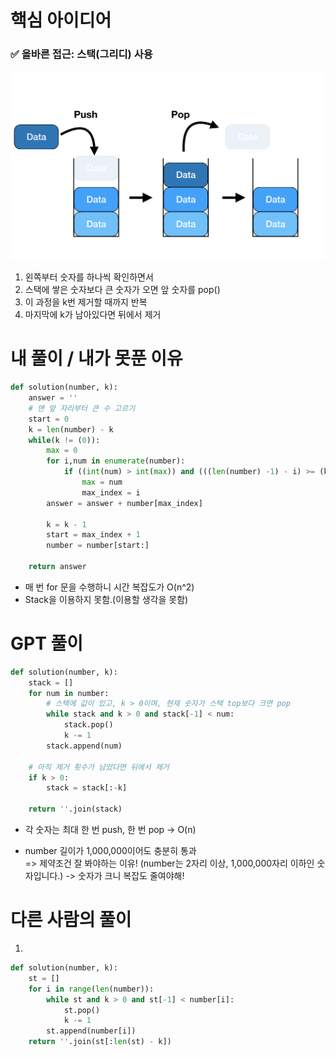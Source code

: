 # 핵심 아이디어
### ✅ 올바른 접근: 스택(그리디) 사용
![alt text](../../../img/image.png)

1. 왼쪽부터 숫자를 하나씩 확인하면서
2. 스택에 쌓은 숫자보다 큰 숫자가 오면 앞 숫자를 pop()
3. 이 과정을 k번 제거할 때까지 반복
4. 마지막에 k가 남아있다면 뒤에서 제거

# 내 풀이 / 내가 못푼 이유
```py
def solution(number, k):
    answer = ''
    # 맨 앞 자리부터 큰 수 고르기
    start = 0
    k = len(number) - k
    while(k != (0)):
        max = 0
        for i,num in enumerate(number):
            if ((int(num) > int(max)) and (((len(number) -1) - i) >= (k-1))):
                max = num
                max_index = i
        answer = answer + number[max_index]
        
        k = k - 1
        start = max_index + 1
        number = number[start:]
        
    return answer
```
- 매 번 for 문을 수행하니 시간 복잡도가 O(n^2)
- Stack을 이용하지 못함.(이용할 생각을 못함)

# GPT 풀이
```py
def solution(number, k):
    stack = []
    for num in number:
        # 스택에 값이 있고, k > 0이며, 현재 숫자가 스택 top보다 크면 pop
        while stack and k > 0 and stack[-1] < num:
            stack.pop()
            k -= 1
        stack.append(num)

    # 아직 제거 횟수가 남았다면 뒤에서 제거
    if k > 0:
        stack = stack[:-k]

    return ''.join(stack)
```
- 각 숫자는 최대 한 번 push, 한 번 pop → O(n)

- number 길이가 1,000,000이어도 충분히 통과<br>
=> 제약조건 잘 봐야하는 이유! (number는 2자리 이상, 1,000,000자리 이하인 숫자입니다.) -> 숫자가 크니 복잡도 줄여야해!

# 다른 사람의 풀이
1.
```py
def solution(number, k):
    st = []
    for i in range(len(number)):
        while st and k > 0 and st[-1] < number[i]:
            st.pop()
            k -= 1
        st.append(number[i])
    return ''.join(st[:len(st) - k])
```
